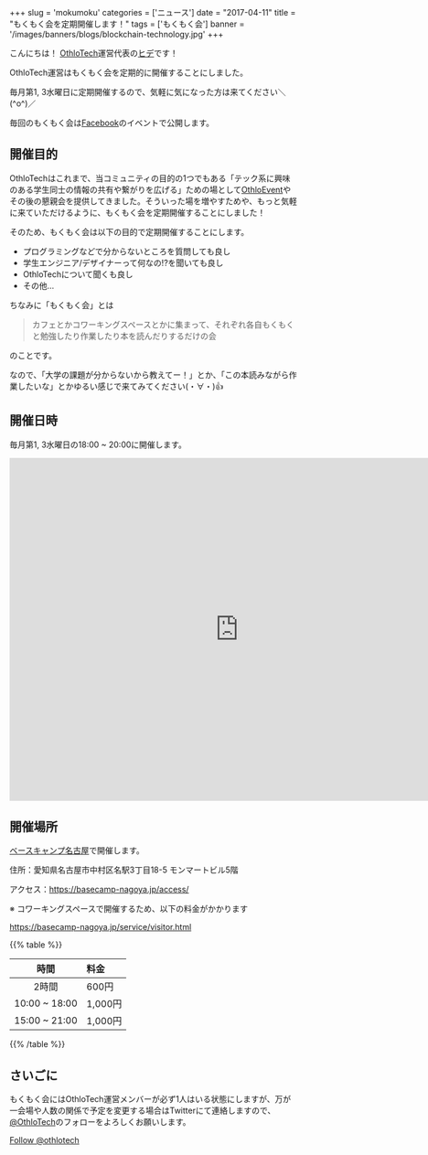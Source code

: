 +++
slug = 'mokumoku'
categories = ['ニュース']
date = "2017-04-11"
title = "もくもく会を定期開催します！"
tags = ['もくもく会']
banner = '/images/banners/blogs/blockchain-technology.jpg'
+++

こんにちは！ [OthloTech](http://www.othlo.tech)運営代表の[ヒデ](https://twitter.com/hyde141421356)です！

OthloTech運営はもくもく会を定期的に開催することにしました。

毎月第1, 3水曜日に定期開催するので、気軽に気になった方は来てください＼(^o^)／

毎回のもくもく会は[Facebook](https://www.facebook.com/othlotech/)のイベントで公開します。

## 開催目的
OthloTechはこれまで、当コミュニティの目的の1つでもある「テック系に興味のある学生同士の情報の共有や繋がりを広げる」ための場として[OthloEvent](http://www.othlo.tech/events)やその後の懇親会を提供してきました。そういった場を増やすためや、もっと気軽に来ていただけるように、もくもく会を定期開催することにしました！

そのため、もくもく会は以下の目的で定期開催することにします。

- プログラミングなどで分からないところを質問しても良し
- 学生エンジニア/デザイナーって何なの!?を聞いても良し
- OthloTechについて聞くも良し
- その他...

ちなみに「もくもく会」とは

> カフェとかコワーキングスペースとかに集まって、それぞれ各自もくもくと勉強したり作業したり本を読んだりするだけの会

のことです。

なので、「大学の課題が分からないから教えてー！」とか、「この本読みながら作業したいな」とかゆるい感じで来てみてください(・∀・)👍

## 開催日時
毎月第1, 3水曜日の18:00 ~ 20:00に開催します。

<iframe src="https://calendar.google.com/calendar/embed?src=othlotech%40gmail.com&ctz=Asia/Tokyo" style="border: 0" width="800" height="600" frameborder="0" scrolling="no"></iframe>

## 開催場所
[ベースキャンプ名古屋](https://basecamp-nagoya.jp/)で開催します。

住所：愛知県名古屋市中村区名駅3丁目18-5 モンマートビル5階

アクセス：https://basecamp-nagoya.jp/access/

※ コワーキングスペースで開催するため、以下の料金がかかります

https://basecamp-nagoya.jp/service/visitor.html

{{% table %}}

|時間|料金|
|:-----:|:-----|
|2時間|600円|
|10:00 ~ 18:00|1,000円|
|15:00 ~ 21:00|1,000円|

{{% /table %}}

## さいごに
もくもく会にはOthloTech運営メンバーが必ず1人はいる状態にしますが、万が一会場や人数の関係で予定を変更する場合はTwitterにて連絡しますので、[@OthloTech](https://twitter.com/othlotech)のフォローをよろしくお願いします。

<a href="https://twitter.com/othlotech" class="twitter-follow-button" data-show-count="false">Follow @othlotech</a>

<script async src="//platform.twitter.com/widgets.js" charset="utf-8"></script>
